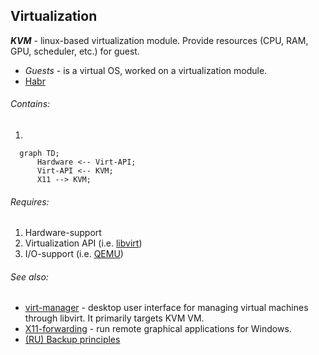 ## Virtualization
***KVM*** - linux-based virtualization module. Provide resources (CPU, RAM, GPU, scheduler, etc.) for guest.
- *Guests* - is a virtual OS, worked on a virtualization module. 
- [Habr](https://habr.com/en/post/466549/)
###### Contains:
1. 

```mermaid
  graph TD;
      Hardware <-- Virt-API;
      Virt-API <-- KVM;
      X11 --> KVM;
```

###### Requires:
1. Hardware-support
2. Virtualization API (i.e. [libvirt](https://libvirt.org/))
3. I/O-support (i.e. [QEMU](https://habr.com/en/post/466549/))


###### See also:
- [virt-manager](https://github.com/virt-manager/virt-manager) - desktop user interface for managing virtual machines through libvirt. It primarily targets KVM VM.
- [X11-forwarding](https://www.businessnewsdaily.com/11035-how-to-use-x11-forwarding.html#:~:text=X11%20forwarding%20is%20a%20mechanism,to%20your%20local%20Windows%20machine.) - run remote graphical applications for Windows.
- [(RU) Backup principles](https://docs.ispsystem.ru/vmmanager-kvm/rezervnoe-kopirovanie/printsipy-rezervnogo-kopirovaniya)


